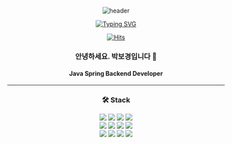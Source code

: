 <div align="center">

![header](https://capsule-render.vercel.app/api?type=cylinder&color=0:AEF6C0CD,100:494184E3&height=160&text=Park%20Bokyung&fontColor=404343F1&fontSize=60&animation=fadeIn&desc=backend%20developer&descAlignY=80)

  
[![Typing SVG](https://readme-typing-svg.demolab.com?font=Black+Han+Sans&size=60&pause=2000&color=F7F51A&background=000000&center=true&vCenter=true&multiline=true&width=900&height=150&lines=%EB%8F%84%EC%A0%84%EA%B3%BC+%EA%B0%9C%EC%84%A0%EC%9D%84+%EB%A9%88%EC%B6%94%EC%A7%80+%EC%95%8A%EB%8A%94+%EA%B0%9C%EB%B0%9C%EC%9E%90%F0%9F%8F%83)](https://git.io/typing-svg)

[![Hits](https://hits.seeyoufarm.com/api/count/incr/badge.svg?url=https%3A%2F%2Fgithub.com%2Fpbk1787%2Fhit-counter&count_bg=%2379C83D&title_bg=%23555555&icon=&icon_color=%23E7E7E7&title=hits&edge_flat=false)](https://hits.seeyoufarm.com)

### 안녕하세요. 박보경입니다 👋
#### Java Spring Backend Developer

---

### 🛠 Stack
<p align="center">
  <img src="https://img.shields.io/badge/Java-007396?style=flat-square&logo=Java&logoColor=white"/>
  <img src="https://img.shields.io/badge/Spring-6DB33F?style=flat-square&logo=Spring&logoColor=white"/>
  <img src="https://img.shields.io/badge/SpringBoot-6DB33F?style=flat-square&logo=SpringBoot&logoColor=white"/>
  <img src="https://img.shields.io/badge/JPA-6DB33F?style=flat-square&logo=JPA&logoColor=white"/>
  <br/>
  <img src="https://img.shields.io/badge/MySQL-4479A1?style=flat-square&logo=MySQL&logoColor=black"/>
  <img src="https://img.shields.io/badge/Redis-DC382D?style=flat-square&logo=Redis&logoColor=white"/>
  <img src="https://img.shields.io/badge/MongoDB-47A248?style=flat-square&logo=MongoDB&logoColor=white"/>
  <img src="https://img.shields.io/badge/RabbitMQ-FF6600?style=flat-square&logo=RabbitMQ&logoColor=white"/>
  <br/>
  <img src="https://img.shields.io/badge/Docker-2496ED?style=flat&logo=Docker&logoColor=white"/>
  <img src="https://img.shields.io/badge/GitHub-gray?style=flat&logo=GitHub&logoColor=black"/>
  <img src="https://img.shields.io/badge/Git-blue?style=flat&logo=Git&logoColor=F05032"/>
  <img src="https://img.shields.io/badge/Linux-FCC624?style=flat&logo=Linux&logoColor=white"/>
</p>


</div>

<!--
**pbk1787/pbk1787** is a ✨ _special_ ✨ repository because its `README.md` (this file) appears on your GitHub profile.

Here are some ideas to get you started:

- 🔭 I’m currently working on ...
- 🌱 I’m currently learning ...
- 👯 I’m looking to collaborate on ...
- 🤔 I’m looking for help with ...
- 💬 Ask me about ...
- 📫 How to reach me: ...
- 😄 Pronouns: ...
- ⚡ Fun fact: ...
-->
